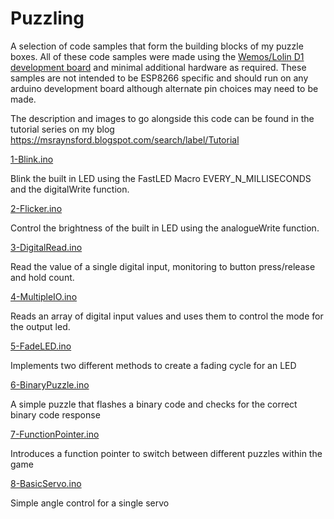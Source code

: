 
# Puzzling
A selection of code samples that form the building blocks of my puzzle boxes.
All of these code samples were made using the [Wemos/Lolin D1 development board](https://www.wemos.cc/en/latest/d1/d1_mini.html) and minimal additional hardware as required. These samples are not intended to be ESP8266 specific and should run on any arduino development board although alternate pin choices may need to be made.

The description and images to go alongside this code can be found in the tutorial series on my blog https://msraynsford.blogspot.com/search/label/Tutorial

 [1-Blink.ino](https://github.com/msraynsford/Puzzling/blob/main/1-Blink.ino)
 
 Blink the built in LED using the FastLED Macro EVERY_N_MILLISECONDS and the digitalWrite function.
 
 [2-Flicker.ino](https://github.com/msraynsford/Puzzling/blob/main/2-Flicker.ino)
 
 Control the brightness of the built in LED using the analogueWrite function.
 
 [3-DigitalRead.ino](https://github.com/msraynsford/Puzzling/blob/main/3-DigitalRead.ino)
 
 Read the value of a single digital input, monitoring to button press/release and hold count.

 [4-MultipleIO.ino](https://github.com/msraynsford/Puzzling/blob/main/4-MultipleIO.ino)
 
 Reads an array of digital input values and uses them to control the mode for the output led.

 [5-FadeLED.ino](https://github.com/msraynsford/Puzzling/blob/main/5-FadeLED.ino)

 Implements two different methods to create a fading cycle for an LED

 [6-BinaryPuzzle.ino](https://github.com/msraynsford/Puzzling/blob/main/6-BinaryPuzzle.ino)

 A simple puzzle that flashes a binary code and checks for the correct binary code response

 [7-FunctionPointer.ino](https://github.com/msraynsford/Puzzling/tree/main/7-FunctionPointer)

 Introduces a function pointer to switch between different puzzles within the game

 [8-BasicServo.ino](https://github.com/msraynsford/Puzzling/blob/main/8-BasicServo.ino)

 Simple angle control for a single servo
